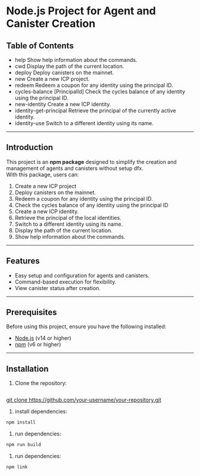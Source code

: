 # Node.js Project for Agent and Canister Creation  

## Table of Contents  
- help	Show help information about the commands.
- cwd	Display the path of the current location.
- deploy	Deploy canisters on the mainnet.
- new <projectName>	Create a new ICP project.
- redeem <toPrincipalId> <couponId>	Redeem a coupon for any identity using the principal ID.
- cycles-balance [PrincipalId]	Check the cycles balance of any identity using the principal ID.
- new-identity <identityName>	Create a new ICP identity.
- identity-get-principal	Retrieve the principal of the currently active identity.
- identity-use <identityName>	Switch to a different identity using its name.

---  

## Introduction  

This project is an **npm package** designed to simplify the creation and management of agents and canisters without setup dfx.  
With this package, users can:  
1. Create a new ICP project
2. Deploy canisters on the mainnet.  
3. Redeem a coupon for any identity using the principal ID.
4. Check the cycles balance of any identity using the principal ID
5. Create a new ICP identity.
6. Retrieve the principal of the local identities.
7. Switch to a different identity using its name.
8. Display the path of the current location.
9. Show help information about the commands.

---  

## Features  

- Easy setup and configuration for agents and canisters.  
- Command-based execution for flexibility.  
- View canister status after creation.  

---  

## Prerequisites  

Before using this project, ensure you have the following installed:  

- [Node.js](https://nodejs.org/) (v14 or higher)  
- [npm](https://www.npmjs.com/) (v6 or higher)  

---  

## Installation  

1. Clone the repository:  
   ```bash  
  [ git clone https://github.com/your-username/your-repository.git  ](https://github.com/ICP-hub/dfx-node)

1. install dependencies:  
 ```bash  
 npm install
```

1. run dependencies:  
 ```bash  
 npm run build
```
1. run dependencies:  
 ```bash  
 npm link 
```
